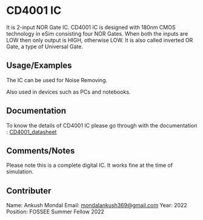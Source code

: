 
# CD4001 IC

It is 2-input NOR Gate IC. CD4001 IC is designed with 180nm CMOS technology in eSim consisting four NOR Gates. When both the inputs are LOW then only output is HIGH, otherwise LOW. It is also called inverted OR Gate, a type of Universal Gate.


## Usage/Examples

The IC can be used for Noise Removing.

Also used in devices such as PCs and notebooks.

## Documentation

To know the details of CD4001 IC please go through with the documentation : [CD4001_datasheet](https://www.ti.com/lit/gpn/cd4001b)

## Comments/Notes

Please note this is a complete digital IC. It works fine at the time of simulation.

## Contributer

Name: Ankush Mondal
Email: mondalankush369@gmail.com
Year: 2022
Position: FOSSEE Summer Fellow 2022
